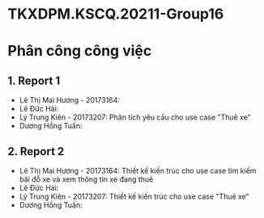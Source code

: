 # TKXDPM.KSCQ.20211-Group16

# Phân công công việc
## 1. Report 1
+ Lê Thị Mai Hương - 20173164:
+ Lê Đức Hải:
+ Lý Trung Kiên - 20173207: Phân tích yêu cầu cho use case "Thuê xe"
+ Dương Hồng Tuấn:


## 2. Report 2
+ Lê Thị Mai Hương - 20173164: Thiết kế kiến trúc cho use case tìm kiếm bãi đỗ xe và xem thông tin xe đang thuê
+ Lê Đức Hải:
+ Lý Trung Kiên - 20173207: Thiết kế kiến trúc cho use case "Thuê xe"
+ Dương Hồng Tuấn:
